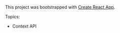 This project was bootstrapped with [Create React App](https://github.com/facebook/create-react-app).

Topics:
- Context API